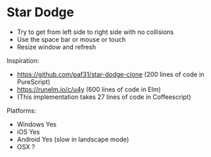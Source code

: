 # Star Dodge

* Try to get from left side to right side with no collisions
* Use the space bar or mouse or touch
* Resize window and refresh

Inspiration:
* https://github.com/paf31/star-dodge-clone (200 lines of code in PureScript)
* https://runelm.io/c/u4y (600 lines of code in Elm)
* (This implementation takes 27 lines of code in Coffeescript)

Platforms:

* Windows Yes
* iOS Yes
* Android Yes (slow in landscape mode)
* OSX ?